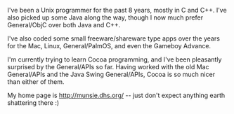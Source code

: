 

I've been a Unix programmer for the past 8 years, mostly in C and C++.  I've also picked up some Java along the way, though I now much prefer General/ObjC over both Java and C++.

I've also coded some small freeware/shareware type apps over the years for the Mac, Linux, General/PalmOS, and even the Gameboy Advance.

I'm currently trying to learn Cocoa programming, and I've been pleasantly surprised by the General/APIs so far.  Having worked with the old Mac General/APIs and the Java Swing General/APIs, Cocoa is so much nicer than either of them.

My home page is http://munsie.dhs.org/ -- just don't expect anything earth shattering there :)